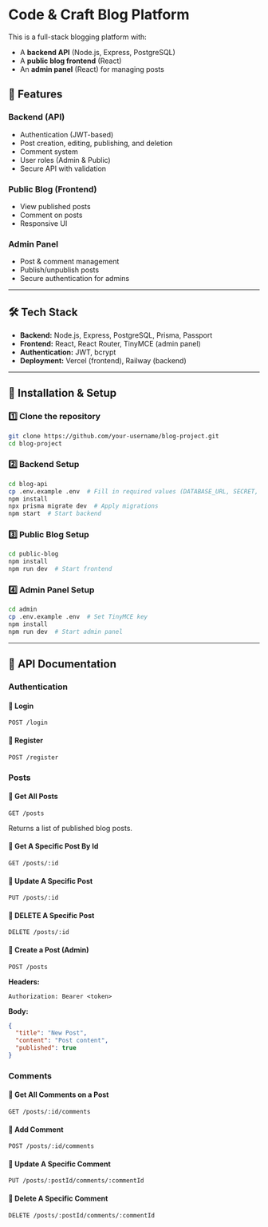 # Code & Craft Blog Platform

This is a full-stack blogging platform with:

- A **backend API** (Node.js, Express, PostgreSQL)
- A **public blog frontend** (React)
- An **admin panel** (React) for managing posts

## 🚀 Features

### Backend (API)

- Authentication (JWT-based)
- Post creation, editing, publishing, and deletion
- Comment system
- User roles (Admin & Public)
- Secure API with validation

### Public Blog (Frontend)

- View published posts
- Comment on posts
- Responsive UI

### Admin Panel

- Post & comment management
- Publish/unpublish posts
- Secure authentication for admins

---

## 🛠️ Tech Stack

- **Backend:** Node.js, Express, PostgreSQL, Prisma, Passport
- **Frontend:** React, React Router, TinyMCE (admin panel)
- **Authentication:** JWT, bcrypt
- **Deployment:** Vercel (frontend), Railway (backend)

---

## 🔧 Installation & Setup

### 1️⃣ Clone the repository

```sh
git clone https://github.com/your-username/blog-project.git
cd blog-project
```

### 2️⃣ Backend Setup

```sh
cd blog-api
cp .env.example .env  # Fill in required values (DATABASE_URL, SECRET, JWT_SECRET)
npm install
npx prisma migrate dev  # Apply migrations
npm start  # Start backend
```

### 3️⃣ Public Blog Setup

```sh
cd public-blog
npm install
npm run dev  # Start frontend
```

### 4️⃣ Admin Panel Setup

```sh
cd admin
cp .env.example .env  # Set TinyMCE key
npm install
npm run dev  # Start admin panel
```

---

## 📌 API Documentation

### **Authentication**

#### 🔹 Login

```http
POST /login
```

#### 🔹 Register

```http
POST /register
```

### **Posts**

#### 🔹 Get All Posts

```http
GET /posts
```

Returns a list of published blog posts.

#### 🔹 Get A Specific Post By Id

```http
GET /posts/:id
```

#### 🔹 Update A Specific Post

```http
PUT /posts/:id
```

#### 🔹 DELETE A Specific Post

```http
DELETE /posts/:id
```

#### 🔹 Create a Post (Admin)

```http
POST /posts
```

**Headers:**

```
Authorization: Bearer <token>
```

**Body:**

```json
{
  "title": "New Post",
  "content": "Post content",
  "published": true
}
```

### **Comments**

#### 🔹 Get All Comments on a Post

```http
GET /posts/:id/comments
```

#### 🔹 Add Comment

```http
POST /posts/:id/comments
```

#### 🔹 Update A Specific Comment

```http
PUT /posts/:postId/comments/:commentId
```

#### 🔹 Delete A Specific Comment

```http
DELETE /posts/:postId/comments/:commentId
```
